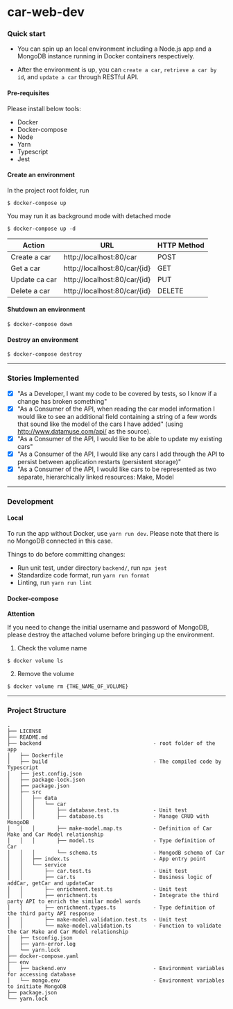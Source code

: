 # car-web-dev

### Quick start 

- You can spin up an local environment including a Node.js app and a MongoDB instance running in Docker containers respectively.

- After the environment is up, you can `create a car`, `retrieve a car by id`, and `update a car` through RESTful API.

#### Pre-requisites
Please install below tools:
- Docker
- Docker-compose
- Node
- Yarn
- Typescript
- Jest

#### Create an environment

In the project root folder, run

```
$ docker-compose up
```

You may run it as background mode with detached mode

```
$ docker-compose up -d

```

| Action | URL | HTTP Method |
| -------- | ----- | --------|
| Create a car | http://localhost:80/car | POST |
| Get a car    | http://localhost:80/car/{id} | GET |
| Update ca car | http://localhost:80/car/{id} | PUT |
| Delete a car | http://localhost:80/car/{id} | DELETE |

#### Shutdown an environment

```
$ docker-compose down
```

#### Destroy an environment

```
$ docker-compose destroy
```

---
### Stories Implemented
- [x] "As a Developer, I want my code to be covered by tests, so I know if a change has broken something"
- [x] "As a Consumer of the API, when reading the car model information I would like to see an additional field containing a string of a few words that sound like the model of the cars I have added" (using http://www.datamuse.com/api/ as the source).
- [x] "As a Consumer of the API, I would like to be able to update my existing cars"
- [x] "As a Consumer of the API, I would like any cars I add through the API to persist between application restarts (persistent storage)"
- [x] "As a Consumer of the API, I would like cars to be represented as two separate, hierarchically linked resources: Make, Model

---

### Development

#### Local

To run the app without Docker, use `yarn run dev`. Please note that there is no MongoDB connected in this case.

Things to do before committing changes:

- Run unit test, under directory `backend/`, run `npx jest`
- Standardize code format, run `yarn run format`
- Linting, run `yarn run lint`

#### Docker-compose

**Attention**

If you need to change the initial username and password of MongoDB, please destroy the attached volume before bringing up the environment.

1. Check the volume name
```
$ docker volume ls
```

2. Remove the volume
```
$ docker volume rm {THE_NAME_OF_VOLUME}
```

---

### Project Structure

```
.
├── LICENSE
├── README.md
├── backend                                    - root folder of the app
│   ├── Dockerfile
│   ├── build                                  - The compiled code by Typescript
│   ├── jest.config.json
│   ├── package-lock.json
│   ├── package.json
│   ├── src
│   │   ├── data
│   │   │   └── car
│   │   │       ├── database.test.ts           - Unit test
│   │   │       ├── database.ts                - Manage CRUD with MongoDB
│   │   │       ├── make-model.map.ts          - Definition of Car Make and Car Model relationship
│   │   │       ├── model.ts                   - Type definition of Car
│   │   │       └── schema.ts                  - MongodB schema of Car
│   │   ├── index.ts                           - App entry point
│   │   └── service
│   │       ├── car.test.ts                    - Unit test
│   │       ├── car.ts                         - Business logic of addCar, getCar and updateCar 
│   │       ├── enrichment.test.ts             - Unit test
│   │       ├── enrichment.ts                  - Integrate the third party API to enrich the similar model words
│   │       ├── enrichment.types.ts            - Type definition of the third party API response
│   │       ├── make-model.validation.test.ts  - Unit test
│   │       └── make-model.validation.ts       - Function to validate the Car Make and Car Model relationship
│   ├── tsconfig.json                          
│   ├── yarn-error.log
│   └── yarn.lock
├── docker-compose.yaml                        
├── env
│   ├── backend.env                            - Environment variables for accessing database
│   └── mongo.env                              - Environment variables to initiate MongoDB
├── package.json
└── yarn.lock
```

